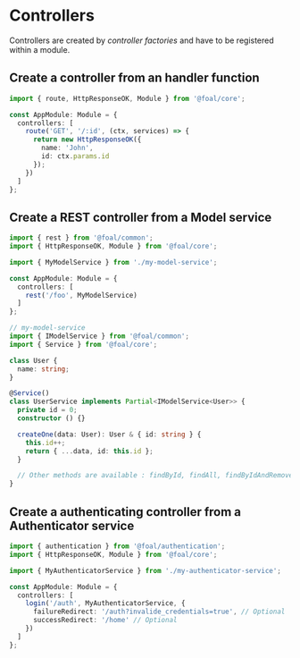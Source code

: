 # Controllers

Controllers are created by *controller factories* and have to be registered within a module.

## Create a controller from an handler function

```typescript
import { route, HttpResponseOK, Module } from '@foal/core';

const AppModule: Module = {
  controllers: [
    route('GET', '/:id', (ctx, services) => {
      return new HttpResponseOK({
        name: 'John',
        id: ctx.params.id
      });
    })
  ]
};
```

## Create a REST controller from a Model service

```typescript
import { rest } from '@foal/common';
import { HttpResponseOK, Module } from '@foal/core';

import { MyModelService } from './my-model-service';

const AppModule: Module = {
  controllers: [
    rest('/foo', MyModelService)
  ]
};
```

```typescript
// my-model-service
import { IModelService } from '@foal/common';
import { Service } from '@foal/core';

class User {
  name: string;
}

@Service()
class UserService implements Partial<IModelService<User>> {
  private id = 0;
  constructor () {}

  createOne(data: User): User & { id: string } {
    this.id++;
    return { ...data, id: this.id };
  }

  // Other methods are available : findById, findAll, findByIdAndRemove, etc.
}
```

## Create a authenticating controller from a Authenticator service

```typescript
import { authentication } from '@foal/authentication';
import { HttpResponseOK, Module } from '@foal/core';

import { MyAuthenticatorService } from './my-authenticator-service';

const AppModule: Module = {
  controllers: [
    login('/auth', MyAuthenticatorService, {
      failureRedirect: '/auth?invalide_credentials=true', // Optional
      successRedirect: '/home' // Optional
    })
  ]
};
```
